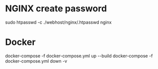 # NGINX create password
sudo htpasswd -c ./webhost/nginx/.htpasswd nginx

# Docker
docker-compose -f docker-compose.yml up --build
docker-compose -f docker-compose.yml down -v 